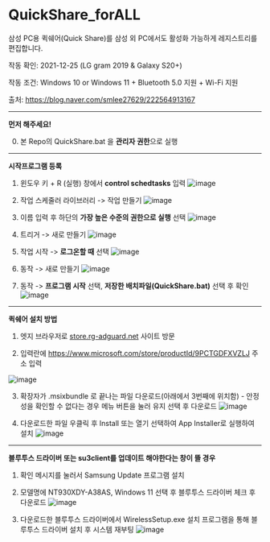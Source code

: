 # QuickShare_forALL
삼성 PC용 퀵쉐어(Quick Share)를 삼성 외 PC에서도 활성화 가능하게 레지스트리를 편집합니다.

작동 확인: 2021-12-25 (LG gram 2019 & Galaxy S20+)

작동 조건: Windows 10 or Windows 11 + Bluetooth 5.0 지원 + Wi-Fi 지원

출처: https://blog.naver.com/smlee27629/222564913167

---
**먼저 해주세요!**

0. 본 Repo의 QuickShare.bat 을 **관리자 권한**으로 실행

---
**시작프로그램 등록**

1. 윈도우 키 + R (실행) 창에서 **control schedtasks** 입력
![image](https://user-images.githubusercontent.com/22024308/147380631-55523ec3-0c44-45ec-a101-2b7942131470.png)
2. 작업 스케줄러 라이브러리 -> 작업 만들기
![image](https://user-images.githubusercontent.com/22024308/147380513-fbb6973f-cad2-42da-922b-371355748db6.png)

3. 이름 입력 후 하단의 **가장 높은 수준의 권한으로 실행** 선택
![image](https://user-images.githubusercontent.com/22024308/147380571-6d5d8f7c-3df7-4d51-9e1c-dd6ee4ed7482.png)

4. 트리거 -> 새로 만들기
![image](https://user-images.githubusercontent.com/22024308/147380584-bf549843-cb91-497d-813e-c7058bedae27.png)

5. 작업 시작 -> **로그온할 때** 선택
![image](https://user-images.githubusercontent.com/22024308/147380593-fed3705a-78b4-4a9a-83bc-b98b5a3fd1b7.png)

6. 동작 -> 새로 만들기
![image](https://user-images.githubusercontent.com/22024308/147380600-9db3be15-cab6-4a25-840f-4ea913bebb00.png)

7. 동작 -> **프로그램 시작** 선택, **저장한 배치파일(QuickShare.bat)** 선택 후 확인
![image](https://user-images.githubusercontent.com/22024308/147380608-aa33197c-8521-4269-b797-2c15427f7c3c.png)

---
**퀵쉐어 설치 방법**


1. 엣지 브라우저로 [store.rg-adguard.net](https://store.rg-adguard.net/) 사이트 방문

2. 입력란에 https://www.microsoft.com/store/productId/9PCTGDFXVZLJ 주소 입력

![image](https://user-images.githubusercontent.com/22024308/147380159-fb46c607-0900-43ad-b282-e3115c2dc025.png)

3. 확장자가 .msixbundle 로 끝나는 파일 다운로드(아래에서 3번째에 위치함) - 안정성을 확인할 수 없다는 경우 메뉴 버튼을 눌러 유지 선택 후 다운로드
![image](https://user-images.githubusercontent.com/22024308/147380183-d9fd8a11-1e5f-4799-864c-a2314b4af42f.png)

4. 다운로드한 파일 우클릭 후 Install 또는 열기 선택하여 App Installer로 실행하여 설치
![image](https://user-images.githubusercontent.com/22024308/147380220-cc86aac1-a418-42ff-a941-ef444c76a9d0.png)

---
**블루투스 드라이버 또는 su3client를 업데이트 해야한다는 창이 뜰 경우**

1. 확인 메시지를 눌러서 Samsung Update 프로그램 설치

2. 모델명에 NT930XDY-A38AS, Windows 11 선택 후 블루투스 드라이버 체크 후 다운로드
![image](https://user-images.githubusercontent.com/22024308/147380386-e83b521b-bd49-4eca-ab84-583c3d7006f0.png)

3. 다운로드한 블루투스 드라이버에서 WirelessSetup.exe 설치 프로그램을 통해 블루투스 드라이버 설치 후 시스템 재부팅
![image](https://user-images.githubusercontent.com/22024308/147380420-081a2503-5857-47ad-8df1-654039ed97ea.png)
